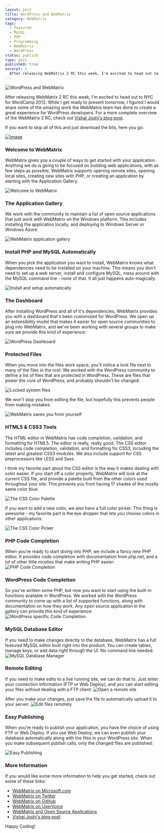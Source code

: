 ```yaml
---
layout: post
title: WordPress and WebMatrix
category: WebMatrix
tags:
  - featured
  - MySQL
  - PHP
  - Programming
  - WebMatrix
  - WordPress
status: publish
type: post
published: true
excerpt: >
  After releasing WebMatrix 2 RC this week, I'm excited to head out to NYC for WordCamp 2012.  While I get ready to present tomorrow,  I figured I would share some of the amazing work the WebMatrix team has done to create a great experience for WordPress developers.
---
```


![WordPress and WebMatrix](/images/2012/06/wp_title_header.png)

After releasing WebMatrix 2 RC this week, I'm excited to head out to NYC for WordCamp 2012. While I get ready to present tomorrow, I figured I would share some of the amazing work the WebMatrix team has done to create a great experience for WordPress developers. For a more complete overview of the WebMatrix 2 RC, check out [Vishal Joshi's blog post](http://vishaljoshi.blogspot.com/2012/06/announcing-webmatrix-2-rc.html).

If you want to skip all of this and just download the bits, here you go:

[![image](http://lh5.ggpht.com/-lm1GuUL20p8/T9HReoCZk7I/AAAAAAAABU4/uO7oVvNCGPQ/image%25255B4%25255D.png?imgmax=800 "image")](http://bit.ly/L77V6w)

### Welcome to WebMatrix

WebMatrix gives you a couple of ways to get started with your application. Anything we do is going to be focused on building web applications, with as few steps as possible. WebMatrix supports opening remote sites, opening local sites, creating new sites with PHP, or creating an application by starting with the Application Gallery.

![Welcome to WebMatrix](/images/2012/06/wp_start_screen.png)

### The Application Gallery

We work with the community to maintain a list of open source applications that just work with WebMatrix on the Windows platform. This includes installing the application locally, and deploying to Windows Server or Windows Azure:

![WebMatrix application gallery](/images/2012/06/wp_app_gallery.png)

### Install PHP and MySQL Automatically

When you pick the application you want to install, WebMatrix knows what dependencies need to be installed on your machine. This means you don't need to set up a web server, install and configure MySQL, mess around with the MySQL command line - none of that. It all just happens auto-magically.

![Install and setup automatically](/images/2012/06/wp_dependencies.png)

### The Dashboard

After installing WordPress and all of it's dependencies, WebMatrix provides you with a dashboard that's been customized for WordPress. We open up an extensibility model that makes it easier for open source communities to plug into WebMatrix, and we've been working with several groups to make sure we provide this kind of experience:

![WordPress Dashboard](/images/2012/06/wp_dashboard_clipped.png)

### Protected Files

When you move into the files work space, you'll notice a lock file next to many of the files in the root. We worked with the WordPress community to define a list of files that are protected in WordPress. These are files that power the core of WordPress, and probably shouldn't be changed:

![Locked system files](/images/2012/06/wp_locked_files.png)

We won't stop you from editing the file, but hopefully this prevents people from making mistakes:

![WebMatrix saves you from yourself](/images/2012/06/wp_lock_warning.png)

### HTML5 & CSS3 Tools

The HTML editor in WebMatrix has code completion, validation, and formatting for HTML5. The editor is really, really good. The CSS editor includes code completion, validation, and formatting for CSS3, including the latest and greatest CSS3 modules. We also include support for CSS preprocessors like LESS and Sass.

I think my favorite part about the CSS editor is the way it makes dealing with color easier. If you start off a color property, WebMatrix will look at the current CSS file, and provide a palette built from the other colors used throughout your site. This prevents you from having 17 shades of the mostly same color blue:

![The CSS Color Palette](/images/2012/06/wp_color_pallette.png)

If you want to add a new color, we also have a full color picker. This thing is awesome - my favorite part is the eye dropper that lets you choose colors in other applications.

![The CSS Color Picker](/images/2012/06/wp_color_picker.png)

### PHP Code Completion

When you're ready to start diving into PHP, we include a fancy new PHP editor. It provides code completion with documentation from php.net, and a lot of other little niceties that make writing PHP easier:
![PHP Code Completion](/images/2012/06/wp_php_intellisense.png)

### WordPress Code Completion

So you've written some PHP, but now you want to start using the built-in functions available in WordPress. We worked with the WordPress community to come up with a list of supported functions, along with documentation on how they work. Any open source application in the gallery can provide this kind of experience:
![WordPress specific Code Completion](/images/2012/06/wp_intellisense.png)

### MySQL Database Editor

If you need to make changes directly to the database, WebMatrix has a full featured MySQL editor built right into the product. You can create tables, manage keys, or add data right through the UI. No command line needed.
![MySQL Database Manager](/images/2012/06/wp_mysql.png)

### Remote Editing

If you need to make edits to a live running site, we can do that to. Just enter your connection information (FTP or Web Deploy), and you can start editing your files without dealing with a FTP client:
![Open a remote site](/images/2012/06/wp_start_remote.png)

After you make your changes, just save the file to automatically upload it to your server:
![Edit files remotely](/images/2012/06/wp_remote_code.png)

### Easy Publishing

When you're ready to publish your application, you have the choice of using FTP or Web Deploy. If you use Web Deploy, we can even publish your database automatically along with the files in your WordPress site. When you make subsequent publish calls, only the changed files are published:

![Easy Publishing](/images/2012/06/wp_publish.png)

### More Information

If you would like some more information to help you get started, check out some of these links:

- [WebMatrix on Microsoft.com](http://bit.ly/LG7gs8)
- [WebMatrix on Twitter](https://twitter.com/#!/webmatrix)
- [WebMatrix on GitHub](https://github.com/MicrosoftWebMatrix)
- [WebMatrix on UserVoice](http://webmatrix.uservoice.com)
- [WebMatrix and Open Source Applications](http://www.microsoft.com/Web/webmatrix/optimize.aspx)
- [Vishal Joshi's blog post](http://vishaljoshi.blogspot.com/2012/06/announcing-webmatrix-2-rc.html)

Happy Coding!
